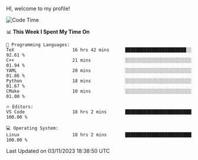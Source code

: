 HI, welcome to my profile!
<!--START_SECTION:waka-->
![Code Time](http://img.shields.io/badge/Code%20Time-1%2C790%20hrs%206%20mins-blue)

📊 **This Week I Spent My Time On** 

```text
💬 Programming Languages: 
TeX                      16 hrs 42 mins      ███████████████████████░░   92.61 % 
C++                      21 mins             ░░░░░░░░░░░░░░░░░░░░░░░░░   01.94 % 
YAML                     20 mins             ░░░░░░░░░░░░░░░░░░░░░░░░░   01.86 % 
Python                   18 mins             ░░░░░░░░░░░░░░░░░░░░░░░░░   01.67 % 
CMake                    10 mins             ░░░░░░░░░░░░░░░░░░░░░░░░░   01.00 % 

🔥 Editors: 
VS Code                  18 hrs 2 mins       █████████████████████████   100.00 % 

💻 Operating System: 
Linux                    18 hrs 2 mins       █████████████████████████   100.00 % 
```


 Last Updated on 03/11/2023 18:38:50 UTC
<!--END_SECTION:waka-->
